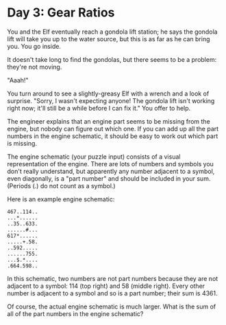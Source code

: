 # Day 3: Gear Ratios

You and the Elf eventually reach a gondola lift station; he says the gondola
lift will take you up to the water source, but this is as far as he can bring
you. You go inside.

It doesn't take long to find the gondolas, but there seems to be a problem:
they're not moving.

"Aaah!"

You turn around to see a slightly-greasy Elf with a wrench and a look of
surprise. "Sorry, I wasn't expecting anyone! The gondola lift isn't working
right now; it'll still be a while before I can fix it." You offer to help.

The engineer explains that an engine part seems to be missing from the engine,
but nobody can figure out which one. If you can add up all the part numbers in
the engine schematic, it should be easy to work out which part is missing.

The engine schematic (your puzzle input) consists of a visual representation of
the engine. There are lots of numbers and symbols you don't really understand,
but apparently any number adjacent to a symbol, even diagonally, is a "part
number" and should be included in your sum. (Periods (.) do not count as a
symbol.)

Here is an example engine schematic:

```
467..114..
...*......
..35..633.
......#...
617*......
.....+.58.
..592.....
......755.
...$.*....
.664.598..
```

In this schematic, two numbers are not part numbers because they are not
adjacent to a symbol: 114 (top right) and 58 (middle right). Every other number
is adjacent to a symbol and so is a part number; their sum is 4361.

Of course, the actual engine schematic is much larger. What is the sum of all
of the part numbers in the engine schematic?

